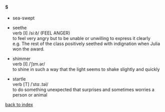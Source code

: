 #### S
- sea-swept<br/>
  

- seethe<br/>
  verb [I] /siːð/ (FEEL ANGER)<br/>
  to feel very angry but to be unable or unwilling to express it clearly<br/>
  e.g. The rest of the class positively seethed with indignation when Julia won the award.

- shimmer<br/>
  verb [I] /ˈʃɪm.ər/<br/>
  to shine in such a way that the light seems to shake slightly and quickly

- startle<br/>
  verb [T] /ˈstɑː.təl/<br/>
  to do something unexpected that surprises and sometimes worries a person or animal

[back to index](VOCABULARY.md)
